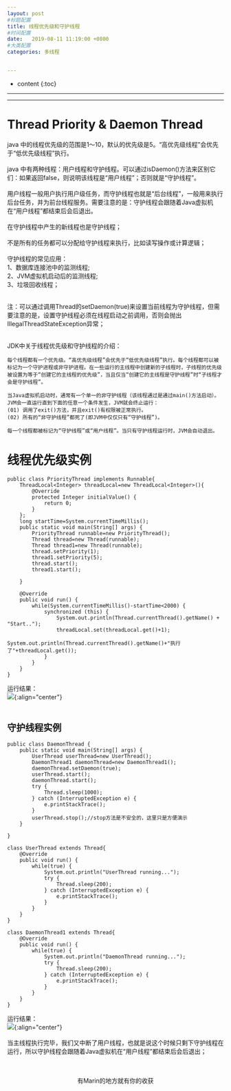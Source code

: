 ```yaml
---
layout: post
#标题配置
title: 线程优先级和守护线程
#时间配置
date:   2019-08-11 11:19:00 +0800
#大类配置
categories: 多线程


---
```


* content
{:toc}
---
---

# Thread Priority & Daemon Thread
java 中的线程优先级的范围是1～10，默认的优先级是5。“高优先级线程”会优先于“低优先级线程”执行。
<br><br>
java 中有两种线程：用户线程和守护线程。可以通过isDaemon()方法来区别它们：如果返回false，则说明该线程是“用户线程”；否则就是“守护线程”。<br><br>
用户线程一般用户执行用户级任务，而守护线程也就是“后台线程”，一般用来执行后台任务，并为前台线程服务。需要注意的是：守护线程会跟随着Java虚拟机在“用户线程”都结束后会后退出。<br><br>
在守护线程中产生的新线程也是守护线程；<br><br>
不是所有的任务都可以分配给守护线程来执行，比如读写操作或计算逻辑；<br><br>
守护线程的常见应用：<br>
1、数据库连接池中的监测线程;<br>
2、JVM虚拟机启动后的监测线程;<br>
3、垃圾回收线程；<br><br>

注：可以通过调用Thread的setDaemon(true)来设置当前线程为守护线程，但需要注意的是，设置守护线程必须在线程启动之前调用，否则会抛出IllegalThreadStateException异常；<br><br>

JDK中关于线程优先级和守护线程的介绍：<br>
```
每个线程都有一个优先级。“高优先级线程”会优先于“低优先级线程”执行。每个线程都可以被标记为一个守护进程或非守护进程。在一些运行的主线程中创建新的子线程时，子线程的优先级被设置为等于“创建它的主线程的优先级”，当且仅当“创建它的主线程是守护线程”时“子线程才会是守护线程”。

当Java虚拟机启动时，通常有一个单一的非守护线程（该线程通过是通过main()方法启动）。JVM会一直运行直到下面的任意一个条件发生，JVM就会终止运行：
(01) 调用了exit()方法，并且exit()有权限被正常执行。
(02) 所有的“非守护线程”都死了(即JVM中仅仅只有“守护线程”)。

每一个线程都被标记为“守护线程”或“用户线程”。当只有守护线程运行时，JVM会自动退出。
```

# 线程优先级实例
```
public class PriorityThread implements Runnable{
    ThreadLocal<Integer> threadLocal=new ThreadLocal<Integer>(){
        @Override
        protected Integer initialValue() {
            return 0;
        }
    };
    long startTime=System.currentTimeMillis();
    public static void main(String[] args) {
        PriorityThread runnable=new PriorityThread();
        Thread thread=new Thread(runnable);
        Thread thread1=new Thread(runnable);
        thread.setPriority(1);
        thread1.setPriority(5);
        thread.start();
        thread1.start();

    }

    @Override
    public void run() {
        while(System.currentTimeMillis()-startTime<2000) {
            synchronized (this) {
                System.out.println(Thread.currentThread().getName() + "Start..");
                threadLocal.set(threadLocal.get()+1);
                System.out.println(Thread.currentThread().getName()+"执行了"+threadLocal.get());
            }
        }
    }
}
```
运行结果：<br>
![](https://itmanmzt.github.io/styles/images/interrupt/007.jpg){:align="center"}<br><br>

## 守护线程实例
```
public class DaemonThread {
    public static void main(String[] args) {
        UserThread userThread=new UserThread();
        DaemonThread1 daemonThread=new DaemonThread1();
        daemonThread.setDaemon(true);
        userThread.start();
        daemonThread.start();
        try {
            Thread.sleep(1000);
        } catch (InterruptedException e) {
            e.printStackTrace();
        }
        userThread.stop();//stop方法是不安全的，这里只是方便演示
    }

}

class UserThread extends Thread{
    @Override
    public void run() {
        while(true) {
            System.out.println("UserThread running...");
            try {
                Thread.sleep(200);
            } catch (InterruptedException e) {
                e.printStackTrace();
            }
        }
    }
}

class DaemonThread1 extends Thread{
    @Override
    public void run() {
        while(true) {
            System.out.println("DaemonThread running...");
            try {
                Thread.sleep(200);
            } catch (InterruptedException e) {
                e.printStackTrace();
            }
        }
    }
}
```
运行结果：<br>
![](https://itmanmzt.github.io/styles/images/interrupt/008.jpg){:align="center"}<br><br>
当主线程执行完毕，我们又中断了用户线程，也就是说这个时候只剩下守护线程在运行，所以守护线程会跟随着Java虚拟机在“用户线程”都结束后会后退出；

<br>

<br>

<center>有Marin的地方就有你的收获</center>